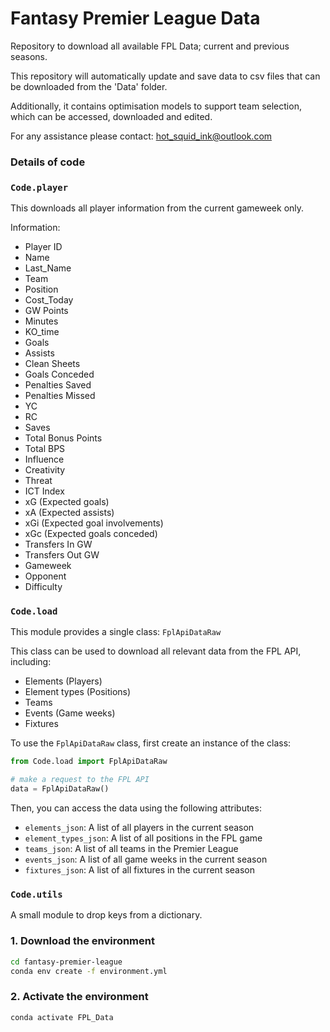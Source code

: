# Fantasy Premier League Data 

Repository to download all available FPL Data; current and previous 
seasons. 

This repository will automatically update and save data to csv files that
can be downloaded from the 'Data' folder. 

Additionally, it contains optimisation models to support team selection, which 
can be accessed, downloaded and edited. 

For any assistance please contact: hot_squid_ink@outlook.com

### **Details of code**

### `Code.player`

This downloads all player information from the current gameweek only. 

Information:

  * Player ID
  * Name
  * Last_Name
  * Team
  * Position
  * Cost_Today
  * GW Points
  * Minutes
  * KO_time
  * Goals
  * Assists
  * Clean Sheets
  * Goals Conceded
  * Penalties Saved
  * Penalties Missed
  * YC
  * RC
  * Saves
  * Total Bonus Points
  * Total BPS
  * Influence
  * Creativity
  * Threat
  * ICT Index
  * xG (Expected goals)
  * xA (Expected assists)
  * xGi (Expected goal involvements)
  * xGc (Expected goals conceded)
  * Transfers In GW
  * Transfers Out GW
  * Gameweek
  * Opponent
  * Difficulty

### `Code.load`

This module provides a single class: `FplApiDataRaw`

This class can be used to download all relevant data from the FPL API, including:
  * Elements (Players)
  * Element types (Positions)
  * Teams
  * Events (Game weeks)
  * Fixtures

To use the `FplApiDataRaw` class, first create an instance of the class:
```python
from Code.load import FplApiDataRaw

# make a request to the FPL API
data = FplApiDataRaw()
```
Then, you can access the data using the following attributes:
  * `elements_json`: A list of all players in the current season
  * `element_types_json`: A list of all positions in the FPL game
  * `teams_json`: A list of all teams in the Premier League
  * `events_json`: A list of all game weeks in the current season
  * `fixtures_json`: A list of all fixtures in the current season

### `Code.utils`

A small module to drop keys from a dictionary. 

### 1. Download the environment 
```bash
cd fantasy-premier-league
conda env create -f environment.yml
```

### 2. Activate the environment
```bash
conda activate FPL_Data
```